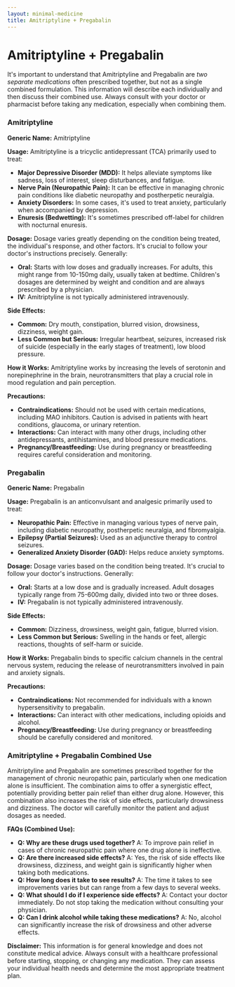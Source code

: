 ```yaml
---
layout: minimal-medicine
title: Amitriptyline + Pregabalin
---
```


# Amitriptyline + Pregabalin
It's important to understand that Amitriptyline and Pregabalin are *two separate medications* often prescribed together, but not as a single combined formulation.  This information will describe each individually and then discuss their combined use.  Always consult with your doctor or pharmacist before taking any medication, especially when combining them.

### Amitriptyline

**Generic Name:** Amitriptyline

**Usage:** Amitriptyline is a tricyclic antidepressant (TCA) primarily used to treat:

* **Major Depressive Disorder (MDD):**  It helps alleviate symptoms like sadness, loss of interest, sleep disturbances, and fatigue.
* **Nerve Pain (Neuropathic Pain):** It can be effective in managing chronic pain conditions like diabetic neuropathy and postherpetic neuralgia.
* **Anxiety Disorders:** In some cases, it's used to treat anxiety, particularly when accompanied by depression.
* **Enuresis (Bedwetting):**  It's sometimes prescribed off-label for children with nocturnal enuresis.


**Dosage:** Dosage varies greatly depending on the condition being treated, the individual's response, and other factors.  It's crucial to follow your doctor's instructions precisely.  Generally:

* **Oral:**  Starts with low doses and gradually increases.  For adults, this might range from 10-150mg daily, usually taken at bedtime.  Children's dosages are determined by weight and condition and are always prescribed by a physician.
* **IV:** Amitriptyline is not typically administered intravenously.

**Side Effects:**

* **Common:** Dry mouth, constipation, blurred vision, drowsiness, dizziness, weight gain.
* **Less Common but Serious:** Irregular heartbeat, seizures, increased risk of suicide (especially in the early stages of treatment), low blood pressure.

**How it Works:** Amitriptyline works by increasing the levels of serotonin and norepinephrine in the brain, neurotransmitters that play a crucial role in mood regulation and pain perception.

**Precautions:**

* **Contraindications:**  Should not be used with certain medications, including MAO inhibitors.  Caution is advised in patients with heart conditions, glaucoma, or urinary retention.
* **Interactions:** Can interact with many other drugs, including other antidepressants, antihistamines, and blood pressure medications.
* **Pregnancy/Breastfeeding:**  Use during pregnancy or breastfeeding requires careful consideration and monitoring.


### Pregabalin

**Generic Name:** Pregabalin

**Usage:** Pregabalin is an anticonvulsant and analgesic primarily used to treat:

* **Neuropathic Pain:**  Effective in managing various types of nerve pain, including diabetic neuropathy, postherpetic neuralgia, and fibromyalgia.
* **Epilepsy (Partial Seizures):** Used as an adjunctive therapy to control seizures.
* **Generalized Anxiety Disorder (GAD):** Helps reduce anxiety symptoms.


**Dosage:**  Dosage varies based on the condition being treated.  It's crucial to follow your doctor's instructions.  Generally:

* **Oral:**  Starts at a low dose and is gradually increased.  Adult dosages typically range from 75-600mg daily, divided into two or three doses.
* **IV:** Pregabalin is not typically administered intravenously.

**Side Effects:**

* **Common:** Dizziness, drowsiness, weight gain, fatigue, blurred vision.
* **Less Common but Serious:** Swelling in the hands or feet, allergic reactions, thoughts of self-harm or suicide.

**How it Works:** Pregabalin binds to specific calcium channels in the central nervous system, reducing the release of neurotransmitters involved in pain and anxiety signals.


**Precautions:**

* **Contraindications:** Not recommended for individuals with a known hypersensitivity to pregabalin.
* **Interactions:** Can interact with other medications, including opioids and alcohol.
* **Pregnancy/Breastfeeding:**  Use during pregnancy or breastfeeding should be carefully considered and monitored.


### Amitriptyline + Pregabalin Combined Use

Amitriptyline and Pregabalin are sometimes prescribed together for the management of chronic neuropathic pain, particularly when one medication alone is insufficient.  The combination aims to offer a synergistic effect, potentially providing better pain relief than either drug alone. However, this combination also increases the risk of side effects, particularly drowsiness and dizziness.  The doctor will carefully monitor the patient and adjust dosages as needed.

**FAQs (Combined Use):**

* **Q:  Why are these drugs used together?** A: To improve pain relief in cases of chronic neuropathic pain where one drug alone is ineffective.
* **Q: Are there increased side effects?** A: Yes, the risk of side effects like drowsiness, dizziness, and weight gain is significantly higher when taking both medications.
* **Q: How long does it take to see results?** A: The time it takes to see improvements varies but can range from a few days to several weeks.
* **Q:  What should I do if I experience side effects?** A: Contact your doctor immediately.  Do not stop taking the medication without consulting your physician.
* **Q: Can I drink alcohol while taking these medications?** A: No, alcohol can significantly increase the risk of drowsiness and other adverse effects.


**Disclaimer:** This information is for general knowledge and does not constitute medical advice. Always consult with a healthcare professional before starting, stopping, or changing any medication.  They can assess your individual health needs and determine the most appropriate treatment plan.
